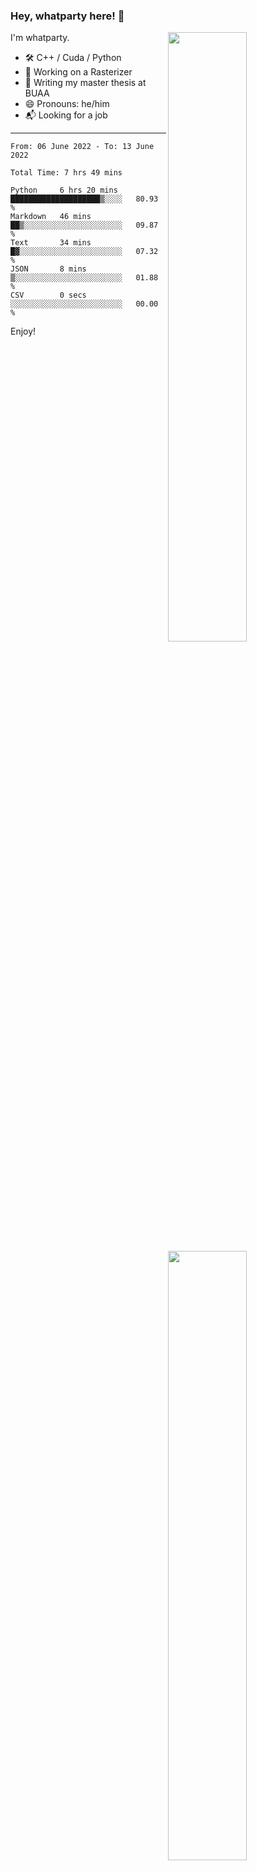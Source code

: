 ### Hey, whatparty here! 👋

[<img align="right" width="50%" src="https://github-readme-stats-ouuan.vercel.app/api?username=whatparty&theme=dark&show_icons=true">](https://metrics.lecoq.io/whatparty#gh-dark-mode-only)
[<img align="right" width="50%" src="https://github-readme-stats-ouuan.vercel.app/api?username=whatparty&show_icons=true">](https://metrics.lecoq.io/whatparty#gh-light-mode-only)

I'm whatparty.

- 🛠️ C++ / Cuda / Python 
- 🔭 Working on a Rasterizer
- 🌱 Writing my master thesis at BUAA
- 😄 Pronouns: he/him
- 📬 Looking for a job

---

<!--START_SECTION:waka-->

```text
From: 06 June 2022 - To: 13 June 2022

Total Time: 7 hrs 49 mins

Python     6 hrs 20 mins   ████████████████████▒░░░░   80.93 %
Markdown   46 mins         ██▒░░░░░░░░░░░░░░░░░░░░░░   09.87 %
Text       34 mins         █▓░░░░░░░░░░░░░░░░░░░░░░░   07.32 %
JSON       8 mins          ▒░░░░░░░░░░░░░░░░░░░░░░░░   01.88 %
CSV        0 secs          ░░░░░░░░░░░░░░░░░░░░░░░░░   00.00 %
```

<!--END_SECTION:waka-->

Enjoy!
